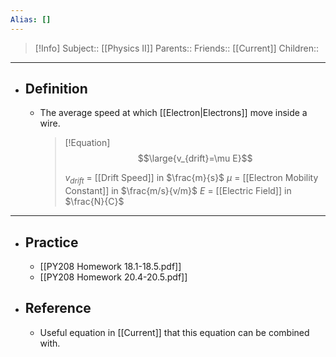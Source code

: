 ```yaml
---
Alias: []
---
```

> [!Info]
> Subject:: [[Physics II]]
> Parents:: 
> Friends:: [[Current]]
> Children:: 
---
- ## Definition
	- The average speed at which [[Electron|Electrons]] move inside a wire.
	  > [!Equation]
	  > $$\large{v_{drift}=\mu E}$$
	  > 
	  > $v_{drift}$ = [[Drift Speed]] in $\frac{m}{s}$
	  > $\mu$ = [[Electron Mobility Constant]] in $\frac{m/s}{v/m}$
	  > $E$ = [[Electric Field]] in $\frac{N}{C}$
---
- ## Practice
	- [[PY208 Homework 18.1-18.5.pdf]]
	- [[PY208 Homework 20.4-20.5.pdf]]
- ## Reference
	- Useful equation in [[Current]] that this equation can be combined with.